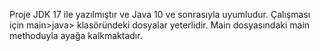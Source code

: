 Proje JDK 17 ile yazılmıştır ve Java 10 ve sonrasıyla uyumludur.
Çalışması için main>java> klasöründeki dosyalar yeterlidir.
Main dosyasındaki main methoduyla ayağa kalkmaktadır.